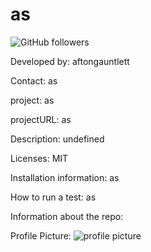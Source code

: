 # as

![GitHub followers](https://img.shields.io/github/followers/aftongauntlett?style=social)

Developed by: aftongauntlett

Contact: as

project: as

projectURL: as

Description: undefined

Licenses: MIT

Installation information: as

How to run a test: as

Information about the repo: 

Profile Picture: ![profile picture](https://avatars1.githubusercontent.com/u/59119773?v=4)